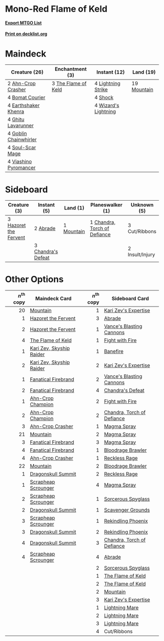 # Mono-Red Flame of Keld

#### [Export MTGO List](../collection/Mono-Red%20Flame%20of%20Keld/Mono-Red%20Flame%20of%20Keld.txt)
#### [Print on decklist.org](http://decklist.org/?deckmain=2%09Ahn-Crop%20Crasher%0A4%09Bomat%20Courier%0A4%09Earthshaker%20Khenra%0A4%09Ghitu%20Lavarunner%0A4%09Goblin%20Chainwhirler%0A4%09Lightning%20Strike%0A19%09Mountain%0A4%09Shock%0A4%09Soul-Scar%20Mage%0A3%09The%20Flame%20of%20Keld%0A4%09Viashino%20Pyromancer%0A4%09Wizard's%20Lightning&deckside=2%09Abrade%0A3%09Chandra's%20Defeat%0A1%09Chandra,%20Torch%20of%20Defiance%0A3%09Cut/Ribbons%0A3%09Hazoret%20the%20Fervent%0A2%09Insult/Injury%0A1%09Mountain)
# Maindeck

|                                         Creature (26)                                          |                                       Enchantment (3)                                        |                                         Instant (12)                                          |                                      Land (19)                                       |
|------------------------------------------------------------------------------------------------|----------------------------------------------------------------------------------------------|-----------------------------------------------------------------------------------------------|--------------------------------------------------------------------------------------|
|2 [Ahn-Crop Crasher](http://gatherer.wizards.com/Pages/Card/Details.aspx?multiverseid=426819)   |3 [The Flame of Keld](http://gatherer.wizards.com/Pages/Card/Details.aspx?multiverseid=443011)|4 [Lightning Strike](http://gatherer.wizards.com/Pages/Card/Details.aspx?multiverseid=435303)  |19 [Mountain](http://gatherer.wizards.com/Pages/Card/Details.aspx?multiverseid=439604)|
|4 [Bomat Courier](http://gatherer.wizards.com/Pages/Card/Details.aspx?multiverseid=417772)      |                                                                                              |4 [Shock](http://gatherer.wizards.com/Pages/Card/Details.aspx?multiverseid=386365)             |                                                                                      |
|4 [Earthshaker Khenra](http://gatherer.wizards.com/Pages/Card/Details.aspx?multiverseid=430779) |                                                                                              |4 [Wizard's Lightning](http://gatherer.wizards.com/Pages/Card/Details.aspx?multiverseid=443040)|                                                                                      |
|4 [Ghitu Lavarunner](http://gatherer.wizards.com/Pages/Card/Details.aspx?multiverseid=443015)   |                                                                                              |                                                                                               |                                                                                      |
|4 [Goblin Chainwhirler](http://gatherer.wizards.com/Pages/Card/Details.aspx?multiverseid=443017)|                                                                                              |                                                                                               |                                                                                      |
|4 [Soul-Scar Mage](http://gatherer.wizards.com/Pages/Card/Details.aspx?multiverseid=426850)     |                                                                                              |                                                                                               |                                                                                      |
|4 [Viashino Pyromancer](http://gatherer.wizards.com/Pages/Card/Details.aspx?multiverseid=447302)|                                                                                              |                                                                                               |                                                                                      |


# Sideboard

|                                          Creature (3)                                          |                                         Instant (5)                                         |                                      Land (1)                                       |                                           Planeswalker (1)                                            |  Unknown (5)  |
|------------------------------------------------------------------------------------------------|---------------------------------------------------------------------------------------------|-------------------------------------------------------------------------------------|-------------------------------------------------------------------------------------------------------|---------------|
|3 [Hazoret the Fervent](http://gatherer.wizards.com/Pages/Card/Details.aspx?multiverseid=429886)|2 [Abrade](http://gatherer.wizards.com/Pages/Card/Details.aspx?multiverseid=430772)          |1 [Mountain](http://gatherer.wizards.com/Pages/Card/Details.aspx?multiverseid=439604)|1 [Chandra, Torch of Defiance](http://gatherer.wizards.com/Pages/Card/Details.aspx?multiverseid=417683)|3 Cut/Ribbons  |
|                                                                                                |3 [Chandra's Defeat](http://gatherer.wizards.com/Pages/Card/Details.aspx?multiverseid=430775)|                                                                                     |                                                                                                       |2 Insult/Injury|


# Other Options

|*n*<sup>th</sup> copy|                                           Maindeck Card                                           |*n*<sup>th</sup> copy|                                           Sideboard Card                                            |
|--------------------:|---------------------------------------------------------------------------------------------------|--------------------:|-----------------------------------------------------------------------------------------------------|
|                   20|[Mountain](http://gatherer.wizards.com/Pages/Card/Details.aspx?multiverseid=439604)                |                    1|[Kari Zev's Expertise](http://gatherer.wizards.com/Pages/Card/Details.aspx?multiverseid=423755)      |
|                    1|[Hazoret the Fervent](http://gatherer.wizards.com/Pages/Card/Details.aspx?multiverseid=429886)     |                    3|[Abrade](http://gatherer.wizards.com/Pages/Card/Details.aspx?multiverseid=430772)                    |
|                    2|[Hazoret the Fervent](http://gatherer.wizards.com/Pages/Card/Details.aspx?multiverseid=429886)     |                    1|[Vance's Blasting Cannons](http://gatherer.wizards.com/Pages/Card/Details.aspx?multiverseid=435327)  |
|                    4|[The Flame of Keld](http://gatherer.wizards.com/Pages/Card/Details.aspx?multiverseid=443011)       |                    1|[Fight with Fire](http://gatherer.wizards.com/Pages/Card/Details.aspx?multiverseid=443007)           |
|                    1|[Kari Zev, Skyship Raider](http://gatherer.wizards.com/Pages/Card/Details.aspx?multiverseid=423754)|                    1|[Banefire](http://gatherer.wizards.com/Pages/Card/Details.aspx?multiverseid=397676)                  |
|                    2|[Kari Zev, Skyship Raider](http://gatherer.wizards.com/Pages/Card/Details.aspx?multiverseid=423754)|                    2|[Kari Zev's Expertise](http://gatherer.wizards.com/Pages/Card/Details.aspx?multiverseid=423755)      |
|                    1|[Fanatical Firebrand](http://gatherer.wizards.com/Pages/Card/Details.aspx?multiverseid=439758)     |                    2|[Vance's Blasting Cannons](http://gatherer.wizards.com/Pages/Card/Details.aspx?multiverseid=435327)  |
|                    2|[Fanatical Firebrand](http://gatherer.wizards.com/Pages/Card/Details.aspx?multiverseid=439758)     |                    4|[Chandra's Defeat](http://gatherer.wizards.com/Pages/Card/Details.aspx?multiverseid=430775)          |
|                    1|[Ahn-Crop Champion](http://gatherer.wizards.com/Pages/Card/Details.aspx?multiverseid=426896)       |                    2|[Fight with Fire](http://gatherer.wizards.com/Pages/Card/Details.aspx?multiverseid=443007)           |
|                    2|[Ahn-Crop Champion](http://gatherer.wizards.com/Pages/Card/Details.aspx?multiverseid=426896)       |                    2|[Chandra, Torch of Defiance](http://gatherer.wizards.com/Pages/Card/Details.aspx?multiverseid=417683)|
|                    3|[Ahn-Crop Crasher](http://gatherer.wizards.com/Pages/Card/Details.aspx?multiverseid=426819)        |                    1|[Magma Spray](http://gatherer.wizards.com/Pages/Card/Details.aspx?multiverseid=338470)               |
|                   21|[Mountain](http://gatherer.wizards.com/Pages/Card/Details.aspx?multiverseid=439604)                |                    2|[Magma Spray](http://gatherer.wizards.com/Pages/Card/Details.aspx?multiverseid=338470)               |
|                    3|[Fanatical Firebrand](http://gatherer.wizards.com/Pages/Card/Details.aspx?multiverseid=439758)     |                    3|[Magma Spray](http://gatherer.wizards.com/Pages/Card/Details.aspx?multiverseid=338470)               |
|                    4|[Fanatical Firebrand](http://gatherer.wizards.com/Pages/Card/Details.aspx?multiverseid=439758)     |                    1|[Bloodrage Brawler](http://gatherer.wizards.com/Pages/Card/Details.aspx?multiverseid=426823)         |
|                    4|[Ahn-Crop Crasher](http://gatherer.wizards.com/Pages/Card/Details.aspx?multiverseid=426819)        |                    1|[Reckless Rage](http://gatherer.wizards.com/Pages/Card/Details.aspx?multiverseid=439767)             |
|                   22|[Mountain](http://gatherer.wizards.com/Pages/Card/Details.aspx?multiverseid=439604)                |                    2|[Bloodrage Brawler](http://gatherer.wizards.com/Pages/Card/Details.aspx?multiverseid=426823)         |
|                    1|[Dragonskull Summit](http://gatherer.wizards.com/Pages/Card/Details.aspx?multiverseid=420909)      |                    2|[Reckless Rage](http://gatherer.wizards.com/Pages/Card/Details.aspx?multiverseid=439767)             |
|                    1|[Scrapheap Scrounger](http://gatherer.wizards.com/Pages/Card/Details.aspx?multiverseid=417804)     |                    4|[Magma Spray](http://gatherer.wizards.com/Pages/Card/Details.aspx?multiverseid=338470)               |
|                    2|[Scrapheap Scrounger](http://gatherer.wizards.com/Pages/Card/Details.aspx?multiverseid=417804)     |                    1|[Sorcerous Spyglass](http://gatherer.wizards.com/Pages/Card/Details.aspx?multiverseid=435407)        |
|                    2|[Dragonskull Summit](http://gatherer.wizards.com/Pages/Card/Details.aspx?multiverseid=420909)      |                    1|[Scavenger Grounds](http://gatherer.wizards.com/Pages/Card/Details.aspx?multiverseid=430871)         |
|                    3|[Scrapheap Scrounger](http://gatherer.wizards.com/Pages/Card/Details.aspx?multiverseid=417804)     |                    1|[Rekindling Phoenix](http://gatherer.wizards.com/Pages/Card/Details.aspx?multiverseid=439768)        |
|                    3|[Dragonskull Summit](http://gatherer.wizards.com/Pages/Card/Details.aspx?multiverseid=420909)      |                    2|[Rekindling Phoenix](http://gatherer.wizards.com/Pages/Card/Details.aspx?multiverseid=439768)        |
|                    4|[Dragonskull Summit](http://gatherer.wizards.com/Pages/Card/Details.aspx?multiverseid=420909)      |                    3|[Chandra, Torch of Defiance](http://gatherer.wizards.com/Pages/Card/Details.aspx?multiverseid=417683)|
|                    4|[Scrapheap Scrounger](http://gatherer.wizards.com/Pages/Card/Details.aspx?multiverseid=417804)     |                    4|[Abrade](http://gatherer.wizards.com/Pages/Card/Details.aspx?multiverseid=430772)                    |
|                     |                                                                                                   |                    2|[Sorcerous Spyglass](http://gatherer.wizards.com/Pages/Card/Details.aspx?multiverseid=435407)        |
|                     |                                                                                                   |                    1|[The Flame of Keld](http://gatherer.wizards.com/Pages/Card/Details.aspx?multiverseid=443011)         |
|                     |                                                                                                   |                    2|[The Flame of Keld](http://gatherer.wizards.com/Pages/Card/Details.aspx?multiverseid=443011)         |
|                     |                                                                                                   |                    2|[Mountain](http://gatherer.wizards.com/Pages/Card/Details.aspx?multiverseid=439604)                  |
|                     |                                                                                                   |                    3|[Kari Zev's Expertise](http://gatherer.wizards.com/Pages/Card/Details.aspx?multiverseid=423755)      |
|                     |                                                                                                   |                    1|[Lightning Mare](http://gatherer.wizards.com/Pages/Card/Details.aspx?multiverseid=447287)            |
|                     |                                                                                                   |                    2|[Lightning Mare](http://gatherer.wizards.com/Pages/Card/Details.aspx?multiverseid=447287)            |
|                     |                                                                                                   |                    3|[Lightning Mare](http://gatherer.wizards.com/Pages/Card/Details.aspx?multiverseid=447287)            |
|                     |                                                                                                   |                    4|Cut/Ribbons                                                                                          |

